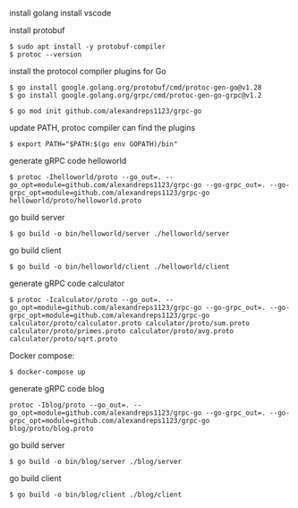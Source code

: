 install golang
install vscode

install protobuf
```
$ sudo apt install -y protobuf-compiler
$ protoc --version
```

install the protocol compiler plugins for Go
```
$ go install google.golang.org/protobuf/cmd/protoc-gen-go@v1.28
$ go install google.golang.org/grpc/cmd/protoc-gen-go-grpc@v1.2
```

```
$ go mod init github.com/alexandreps1123/grpc-go
```

update PATH, protoc compiler can find the plugins
```
$ export PATH="$PATH:$(go env GOPATH)/bin"
```

generate gRPC code helloworld
```
$ protoc -Ihelloworld/proto --go_out=. --go_opt=module=github.com/alexandreps1123/grpc-go --go-grpc_out=. --go-grpc_opt=module=github.com/alexandreps1123/grpc-go helloworld/proto/helloworld.proto
```
go build server
```
$ go build -o bin/helloworld/server ./helloworld/server
```

go build client
```
$ go build -o bin/helloworld/client ./helloworld/client
```

generate gRPC code calculator
```
$ protoc -Icalculator/proto --go_out=. --go_opt=module=github.com/alexandreps1123/grpc-go --go-grpc_out=. --go-grpc_opt=module=github.com/alexandreps1123/grpc-go calculator/proto/calculator.proto calculator/proto/sum.proto calculator/proto/primes.proto calculator/proto/avg.proto calculator/proto/sqrt.proto
```

Docker compose:
```
$ docker-compose up
```

generate gRPC code blog
```
protoc -Iblog/proto --go_out=. --go_opt=module=github.com/alexandreps1123/grpc-go --go-grpc_out=. --go-grpc_opt=module=github.com/alexandreps1123/grpc-go blog/proto/blog.proto
```

go build server
```
$ go build -o bin/blog/server ./blog/server
```

go build client
```
$ go build -o bin/blog/client ./blog/client
```
